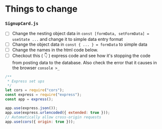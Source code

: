 # Things to change
### `SignupCard.js`
- [ ] Change the nesting object data in `const [formData, setFormData] = useState ...` and change it to simple data entry format
- [ ] Change the object data in `const { ... } = formData` to simple data
- [ ] Change the names in the html code below.
- [ ] Checkout this ( 👇 ) express code and see how it's stopping the code from posting data to the database. Also check the error that it causes in the browser `console >_`
```js
/**
 * Express set ups
 */
let cors = require("cors");
const express = require("express");
const app = express();

app.use(express.json());
app.use(express.urlencoded({ extended: true }));
// Automatically allow cross-origin requests
app.use(cors({ origin: true }));
```
